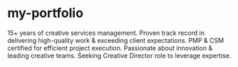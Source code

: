 # my-portfolio
15+ years of creative services management. Proven track record in delivering high-quality work &amp; exceeding client expectations. PMP &amp; CSM certified for efficient project execution. Passionate about innovation &amp; leading creative teams. Seeking Creative Director role to leverage expertise.
